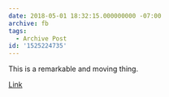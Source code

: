```yaml
---
date: 2018-05-01 18:32:15.000000000 -07:00
archive: fb
tags: 
  - Archive Post
id: '1525224735'
---
```


This is a remarkable and moving thing. 

[Link](https://www.ted.com/talks/thordis_elva_tom_stranger_our_story_of_rape_and_reconciliation)

